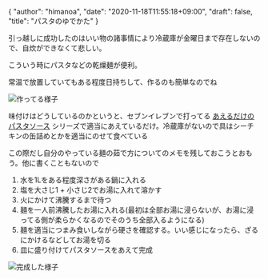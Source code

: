 {
   "author": "himanoa",
   "date": "2020-11-18T11:55:18+09:00",
   "draft": false,
   "title": "パスタのゆでかた"
}

引っ越しに成功したのはいい物の諸事情により冷蔵庫が金曜日まで存在しないので、自炊ができなくて悲しい。

こういう時にパスタなどの乾燥麺が便利。

常温で放置していてもある程度日持ちして、作るのも簡単なのでね

![作ってる様子](https://i.imgur.com/ss2mHEh.jpg)

味付けはどうしているのかというと、セブンイレブンで打ってる [あえるだけのパスタソース](https://7premium.jp/product/search/detail?id=141) シリーズで適当にあえているだけ。冷蔵庫がないので具はシーチキンの缶詰めとかを適当にのせて食べている

この際だし自分のやっている麺の茹で方についてのメモを残しておこうとおもう。他に書くこともないので

1. 水を1Lをある程度深さがある鍋に入れる
2. 塩を大さじ1 + 小さじ2でお湯に入れて溶かす
3. 火にかけて沸騰するまで待つ
4. 麺を一人前沸騰したお湯に入れる(最初は全部お湯に浸らないが、お湯に浸ってる側が柔らかくなるのでそのうち全部入るようになる)
5. 麺を適当につまみ食いしながら硬さを確認する。いい感じになったら、ざるにかけるなどしてお湯を切る
6. 皿に盛り付けてパスタソースをあえて完成

![完成した様子](https://i.imgur.com/mYz84WG.jpg)
